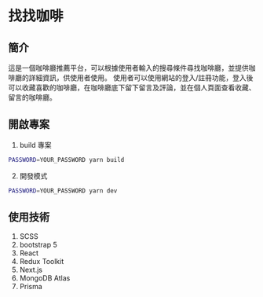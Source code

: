 # 找找咖啡

## 簡介

這是一個咖啡廳推薦平台，可以根據使用者輸入的搜尋條件尋找咖啡廳，並提供咖啡廳的詳細資訊，供使用者使用。
使用者可以使用網站的登入/註冊功能，登入後可以收藏喜歡的咖啡廳，在咖啡廳底下留下留言及評論，並在個人頁面查看收藏、留言的咖啡廳。

## 開啟專案
1. build 專案
```bash
PASSWORD=YOUR_PASSWORD yarn build
```
2. 開發模式
```bash
PASSWORD=YOUR_PASSWORD yarn dev
```

## 使用技術
1. SCSS
2. bootstrap 5
3. React
4. Redux Toolkit
5. Next.js
6. MongoDB Atlas
7. Prisma
